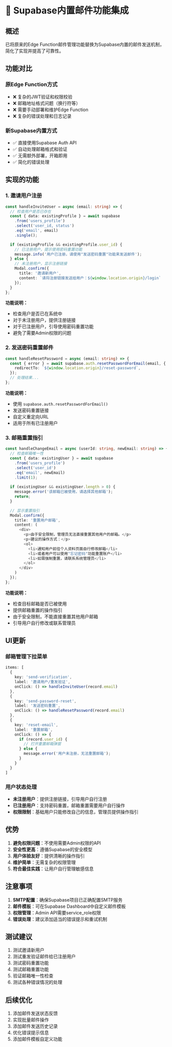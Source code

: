 # 📧 Supabase内置邮件功能集成

## 概述

已将原来的Edge Function邮件管理功能替换为Supabase内置的邮件发送机制，简化了实现并提高了可靠性。

## 功能对比

### 原Edge Function方式
- ❌ 复杂的JWT验证和权限校验
- ❌ 邮箱地址格式问题（换行符等）
- ❌ 需要手动部署和维护Edge Function
- ❌ 复杂的错误处理和日志记录

### 新Supabase内置方式
- ✅ 直接使用Supabase Auth API
- ✅ 自动处理邮箱格式和验证
- ✅ 无需额外部署，开箱即用
- ✅ 简化的错误处理

## 实现的功能

### 1. 邀请用户注册
```typescript
const handleInviteUser = async (email: string) => {
  // 检查用户是否已存在
  const { data: existingProfile } = await supabase
    .from('users_profile')
    .select('user_id, status')
    .eq('email', email)
    .single();

  if (existingProfile && existingProfile.user_id) {
    // 已注册用户，提示使用密码重置功能
    message.info('用户已注册，请使用"发送密码重置"功能来发送邮件');
  } else {
    // 未注册用户，显示注册链接
    Modal.confirm({
      title: '邀请新用户',
      content: `请将注册链接发送给用户：${window.location.origin}/login`
    });
  }
};
```

**功能说明：**
- 检查用户是否已在系统中
- 对于未注册用户，提供注册链接
- 对于已注册用户，引导使用密码重置功能
- 避免了需要Admin权限的问题

### 2. 发送密码重置邮件
```typescript
const handleResetPassword = async (email: string) => {
  const { error } = await supabase.auth.resetPasswordForEmail(email, {
    redirectTo: `${window.location.origin}/reset-password`,
  });
  // 处理结果...
};
```

**功能说明：**
- 使用 `supabase.auth.resetPasswordForEmail()`
- 发送密码重置链接
- 自定义重定向URL
- 适用于所有已注册用户

### 3. 邮箱重置指引
```typescript
const handleChangeEmail = async (userId: string, newEmail: string) => {
  // 检查邮箱唯一性
  const { data: existingUser } = await supabase
    .from('users_profile')
    .select('user_id')
    .eq('email', newEmail)
    .limit(1);
  
  if (existingUser && existingUser.length > 0) {
    message.error('该邮箱已被使用，请选择其他邮箱');
    return;
  }

  // 显示重置指引
  Modal.confirm({
    title: '重置用户邮箱',
    content: (
      <div>
        <p>由于安全限制，管理员无法直接重置其他用户的邮箱。</p>
        <p>建议的操作方式：</p>
        <ol>
          <li>通知用户前往个人资料页面自行修改邮箱</li>
          <li>或者用户可以使用"忘记密码"功能重置账户</li>
          <li>如需强制重置，请联系系统管理员</li>
        </ol>
      </div>
    )
  });
};
```

**功能说明：**
- 检查目标邮箱是否已被使用
- 提供邮箱重置的操作指引
- 由于安全限制，不能直接重置其他用户邮箱
- 引导用户自行修改或联系管理员

## UI更新

### 邮箱管理下拉菜单
```typescript
items: [
  {
    key: 'send-verification',
    label: '邀请用户/重发验证',
    onClick: () => handleInviteUser(record.email)
  },
  {
    key: 'send-password-reset',
    label: '发送密码重置',
    onClick: () => handleResetPassword(record.email)
  },
  {
    key: 'reset-email',
    label: '重置邮箱',
    onClick: () => {
      if (record.user_id) {
        // 打开重置邮箱弹窗
      } else {
        message.error('用户未注册，无法重置邮箱');
      }
    }
  }
]
```

### 用户状态处理
- **未注册用户**：提供注册链接，引导用户自行注册
- **已注册用户**：支持密码重置，邮箱重置需要用户自行操作
- **权限限制**：基础用户只能修改自己的信息，管理员提供操作指引

## 优势

1. **避免权限问题**：不使用需要Admin权限的API
2. **安全性更高**：遵循Supabase的安全模型
3. **用户体验友好**：提供清晰的操作指引
4. **维护简单**：无需复杂的权限管理
5. **符合最佳实践**：让用户自行管理敏感信息

## 注意事项

1. **SMTP配置**：确保Supabase项目已正确配置SMTP服务
2. **邮件模板**：可在Supabase Dashboard中自定义邮件模板
3. **权限管理**：Admin API需要service_role权限
4. **错误处理**：建议添加适当的错误提示和重试机制

## 测试建议

1. 测试邀请新用户
2. 测试重发验证邮件给已注册用户
3. 测试密码重置功能
4. 测试邮箱重置功能
5. 验证邮箱唯一性检查
6. 测试各种错误情况的处理

## 后续优化

1. 添加邮件发送状态反馈
2. 实现批量邮件操作
3. 添加邮件发送历史记录
4. 优化错误提示信息
5. 添加邮件模板自定义功能 